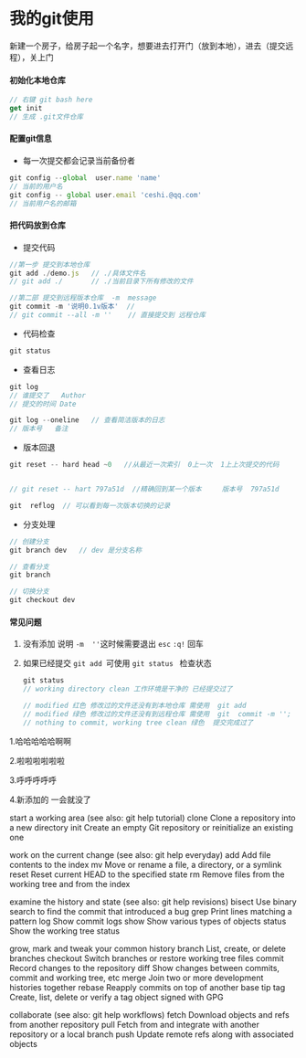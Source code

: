 # 我的git使用

新建一个房子，给房子起一个名字，想要进去打开门（放到本地），进去（提交远程），关上门

#### 初始化本地仓库

```js
// 右键 git bash here
get init
// 生成 .git文件仓库
```

#### 配置git信息

- 每一次提交都会记录当前备份者

```js
git config --global  user.name 'name'
// 当前的用户名
git config -- global user.email 'ceshi.@qq.com'
// 当前用户名的邮箱

```

#### 把代码放到仓库

- 提交代码

```js
//第一步 提交到本地仓库 
git add ./demo.js   // ./具体文件名  
// git add ./   	// ./当前目录下所有修改的文件

//第二部 提交到远程版本仓库  -m  message 
git commit -m '说明0.1v版本'  //  
// git commit --all -m ''    // 直接提交到 远程仓库
```

- 代码检查

```js
git status
```

- 查看日志

```js
git log
// 谁提交了   Author
// 提交的时间 Date

git log --oneline   // 查看简洁版本的日志
// 版本号   备注
```

- 版本回退

```js
git reset -- hard head ~0   //从最近一次索引  0上一次  1上上次提交的代码


// git reset -- hart 797a51d  //精确回到某一个版本     版本号  797a51d

git  reflog  // 可以看到每一次版本切换的记录
```

- 分支处理

```js
// 创建分支
git branch dev   // dev 是分支名称

// 查看分支 
git branch

// 切换分支
git checkout dev
```





#### 常见问题

1. 没有添加 说明 `-m  ''`这时候需要退出  `esc`  `:q!` 回车

2. 如果已经提交 `git add `可使用 `git status ` 检查状态

   ```js
   git status 
   // working directory clean 工作环境是干净的 已经提交过了
   
   // modified 红色 修改过的文件还没有到本地仓库 需使用  git add
   // modified 绿色 修改过的文件还没有到远程仓库 需使用  git  commit -m '';
   // nothing to commit, working tree clean 绿色  提交完成过了
   
   ```

   





1.哈哈哈哈哈啊啊

2.啦啦啦啦啦啦

3.呼呼呼呼呼

4.新添加的  一会就没了









start a working area (see also: git help tutorial)
   clone      Clone a repository into a new directory
   init       Create an empty Git repository or reinitialize an existing one

work on the current change (see also: git help everyday)
   add        Add file contents to the index
   mv         Move or rename a file, a directory, or a symlink
   reset      Reset current HEAD to the specified state
   rm         Remove files from the working tree and from the index

examine the history and state (see also: git help revisions)
   bisect     Use binary search to find the commit that introduced a bug
   grep       Print lines matching a pattern
   log        Show commit logs
   show       Show various types of objects
   status     Show the working tree status

grow, mark and tweak your common history
   branch     List, create, or delete branches
   checkout   Switch branches or restore working tree files
   commit     Record changes to the repository
   diff       Show changes between commits, commit and working tree, etc
   merge      Join two or more development histories together
   rebase     Reapply commits on top of another base tip
   tag        Create, list, delete or verify a tag object signed with GPG

collaborate (see also: git help workflows)
   fetch      Download objects and refs from another repository
   pull       Fetch from and integrate with another repository or a local branch
   push       Update remote refs along with associated objects



